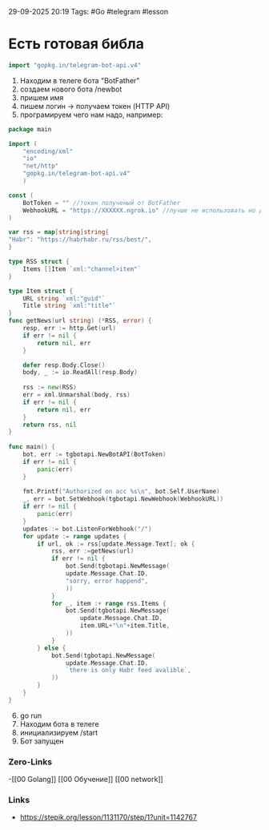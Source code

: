 29-09-2025 20:19
Tags: #Go #telegram #lesson 
# Есть готовая библа
``` Go
import "gopkg.in/telegram-bot-api.v4"
```

1. Находим в телеге бота "BotFather"
2. создаем нового бота /newbot
3. пришем имя
4. пишем логин -> получаем токен (HTTP API)
5. програмируем чего нам надо, например:
```Go
package main

import (
	"encoding/xml"
	"io"
	"net/http"
	"gopkg.in/telegram-bot-api.v4"
	)

const (
	BotToken = "" //токен полученый от BotFather
	WebhookURL = "https://XXXXXX.ngrok.io" //лучше не использовать но для примера пойдет
)

var rss = map[string]string{
"Habr": "https://habrhabr.ru/rss/best/",
}

type RSS struct {
	Items []Item `xml:"channel>item"`
}

type Item struct {
	URL string `xml:"guid"`
	Title string `xml:"title"`
}
func getNews(url string) (*RSS, error) {
	resp, err := http.Get(url)
	if err != nil {
		return nil, err
	}

	defer resp.Body.Close()
	body, _ := io.ReadAll(resp.Body)  
	
	rss := new(RSS)
	err = xml.Unmarshal(body, rss)
	if err != nil {
		return nil, err
	}
	return rss, nil
}
  
func main() {
	bot, err := tgbotapi.NewBotAPI(BotToken)
	if err != nil {
		panic(err)
	}
  
	fmt.Printf("Authorized on acc %s\n", bot.Self.UserName)
	_, err = bot.SetWebhook(tgbotapi.NewWebhook(WebhookURL))
	if err != nil {
		panic(err)
	}
	updates := bot.ListenForWebhook("/")
	for update := range updates {
		if url, ok := rss[update.Message.Text]; ok {
			rss, err :=getNews(url)
			if err != nil {
				bot.Send(tgbotapi.NewMessage(
				update.Message.Chat.ID,
				"sorry, error happend",
				))
			}
			for _, item :+ range rss.Items {
				bot.Send(tgbotapi.NewMessage(
					update.Message.Chat.ID,
					item.URL+"\n"+item.Title,
				))	
			}
		} else {
			bot.Send(tgbotapi.NewMessage(
				update.Message.Chat.ID,
				`there is only Habr feed avalible`,
			))
		}
	}
}
```

6.  go run
7. Находим бота в телеге
8. инициализируем /start
9. Бот запущен
### Zero-Links
-[[00 Golang]]
[[00 Обучение]]
[[00 network]]


### Links
- https://stepik.org/lesson/1131170/step/1?unit=1142767

